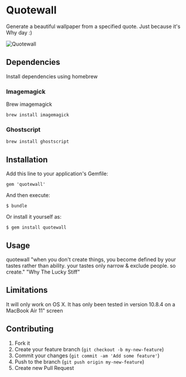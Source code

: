 # Quotewall

Generate a beautiful wallpaper from a specified quote. Just because it's Why day :)

![Quotewall](http://mauromorales.com/images/quotewall.jpg)

## Dependencies

Install dependencies using homebrew

### Imagemagick

Brew imagemagick

    brew install imagemagick

### Ghostscript

    brew install ghostscript

## Installation

Add this line to your application's Gemfile:

    gem 'quotewall'

And then execute:

    $ bundle

Or install it yourself as:

    $ gem install quotewall

## Usage

quotewall "when you don't create things, you become defined by your tastes rather than ability. your tastes only narrow & exclude people. so create." "Why The Lucky Stiff"

## Limitations

It will only work on OS X. It has only been tested in version 10.8.4 on a MacBook Air 11" screen

## Contributing

1. Fork it
2. Create your feature branch (`git checkout -b my-new-feature`)
3. Commit your changes (`git commit -am 'Add some feature'`)
4. Push to the branch (`git push origin my-new-feature`)
5. Create new Pull Request
